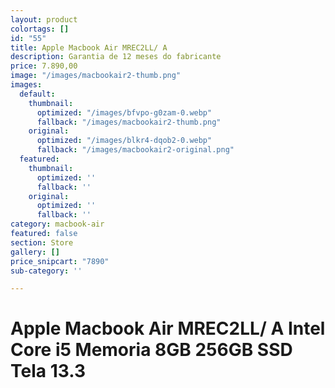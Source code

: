 ```yaml
---
layout: product
colortags: []
id: "55"
title: Apple Macbook Air MREC2LL/ A
description: Garantia de 12 meses do fabricante
price: 7.890,00
image: "/images/macbookair2-thumb.png"
images:
  default:
    thumbnail:
      optimized: "/images/bfvpo-g0zam-0.webp"
      fallback: "/images/macbookair2-thumb.png"
    original:
      optimized: "/images/blkr4-dqob2-0.webp"
      fallback: "/images/macbookair2-original.png"
  featured:
    thumbnail:
      optimized: ''
      fallback: ''
    original:
      optimized: ''
      fallback: ''
category: macbook-air
featured: false
section: Store
gallery: []
price_snipcart: "7890"
sub-category: ''

---
```

# Apple Macbook Air MREC2LL/ A Intel Core i5 Memoria 8GB 256GB SSD Tela 13.3